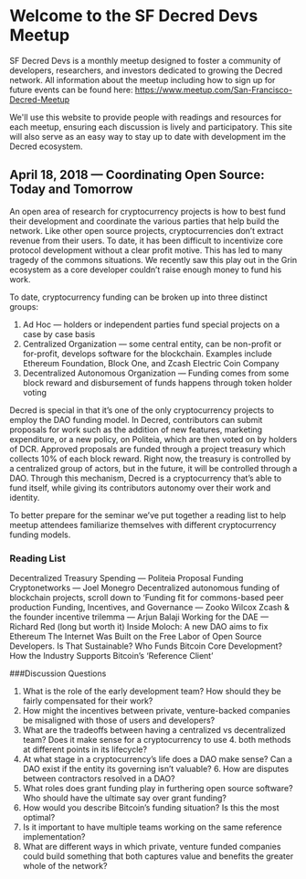 # Welcome to the SF Decred Devs Meetup

SF Decred Devs is a monthly meetup designed to foster a community of developers, researchers, and investors dedicated to growing the Decred network. All information about the meetup including how to sign up for future events can be found here: https://www.meetup.com/San-Francisco-Decred-Meetup  

We'll use this website to provide people with readings and resources for each meetup, ensuring each discussion is lively and participatory. This site will also serve as an easy way to stay up to date with development im the Decred ecosystem.

## April 18, 2018 — Coordinating Open Source: Today and Tomorrow

An open area of research for cryptocurrency projects is how to best fund their development and coordinate the various parties that help build the network. Like other open source projects, cryptocurrencies don’t extract revenue from their users. To date, it has been difficult to incentivize core protocol development without a clear profit motive. This has led to many tragedy of the commons situations. We recently saw this play out in the Grin ecosystem as a core developer couldn’t raise enough money to fund his work.

To date, cryptocurrency funding can be broken up into three distinct groups:
1. Ad Hoc — holders or independent parties fund special projects on a case by case basis
2. Centralized Organization — some central entity, can be non-profit or for-profit, develops software for the blockchain. Examples include Ethereum Foundation, Block One, and Zcash Electric Coin Company
3. Decentralized Autonomous Organization — Funding comes from some block reward and disbursement of funds happens through token holder voting

Decred is special in that it’s one of the only cryptocurrency projects to employ the DAO funding model. In Decred, contributors can submit proposals for work such as the addition of new features, marketing expenditure, or a new policy, on Politeia, which are then voted on by holders of DCR. Approved proposals are funded through a project treasury which collects 10% of each block reward. Right now, the treasury is controlled by a centralized group of actors, but in the future, it will be controlled through a DAO. Through this mechanism, Decred is a cryptocurrency that’s able to fund itself, while giving its contributors autonomy over their work and identity. 

To better prepare for the seminar we’ve put together a reading list to help meetup attendees familiarize themselves with different cryptocurrency funding models.

### Reading List

Decentralized Treasury Spending — Politeia Proposal
Funding Cryptonetworks — Joel Monegro
Decentralized autonomous funding of blockchain projects, scroll down to ‘Funding fit for commons-based peer production
Funding, Incentives, and Governance — Zooko Wilcox
Zcash & the founder incentive trilemma — Arjun Balaji
Working for the DAE — Richard Red (long but worth it)
Inside Moloch: A new DAO aims to fix Ethereum
The Internet Was Built on the Free Labor of Open Source Developers. Is That Sustainable?
Who Funds Bitcoin Core Development? How the Industry Supports Bitcoin’s ‘Reference Client’


###Discussion Questions

1. What is the role of the early development team? How should they be fairly compensated for their work? 
2. How might the incentives between private, venture-backed companies be misaligned with those of users and developers?
3. What are the tradeoffs between having a centralized vs decentralized team? Does it make sense for a cryptocurrency to use 4. both methods at different points in its lifecycle?
5. At what stage in a cryptocurrency’s life does a DAO make sense? Can a DAO exist if the entity its governing isn’t valuable? 6. How are disputes between contractors resolved in a DAO?
7. What roles does grant funding play in furthering open source software? Who should have the ultimate say over grant funding?
8. How would you describe Bitcoin’s funding situation? Is this the most optimal?
9. Is it important to have multiple teams working on the same reference implementation?
10. What are different ways in which private, venture funded companies could build something that both captures value and benefits the greater whole of the network?



